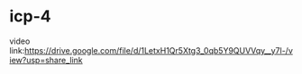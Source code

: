 # icp-4
video link:https://drive.google.com/file/d/1LetxH1Qr5Xtg3_0qb5Y9QUVVqy__y7l-/view?usp=share_link
